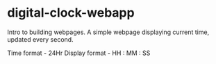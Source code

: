 # digital-clock-webapp
Intro to building webpages. A simple webpage displaying current time, updated every second.

Time format - 24Hr
Display format - HH : MM : SS
